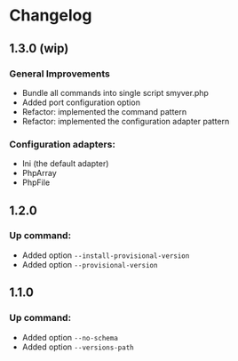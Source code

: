 Changelog
=========

## 1.3.0 (wip)

### General Improvements

 - Bundle all commands into single script smyver.php
 - Added port configuration option
 - Refactor: implemented the command pattern
 - Refactor: implemented the configuration adapter pattern

### Configuration adapters:

 - Ini (the default adapter)
 - PhpArray
 - PhpFile

## 1.2.0

### Up command:

 - Added option `--install-provisional-version`
 - Added option `--provisional-version`

## 1.1.0

### Up command:

 - Added option `--no-schema`
 - Added option `--versions-path`
